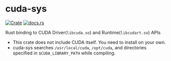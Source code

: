 cuda-sys
=========

[![Crate](http://meritbadge.herokuapp.com/cuda-sys)](https://crates.io/crates/cuda-sys)
[![docs.rs](https://docs.rs/cuda-sys/badge.svg)](https://docs.rs/cuda-sys)

Rust binding to CUDA Driver(`libcuda.so`) and Runtime(`libcudart.so`) APIs

- This crate does not include CUDA itself. You need to install on your own.
- cuda-sys searches `/usr/local/cuda`, `/opt/cuda`, and directories specified in `$CUDA_LIBRARY_PATH` while compiling.
